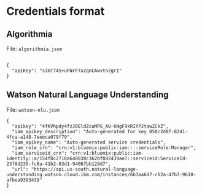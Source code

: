 # Credentials format

## Algorithmia

File: `algorithmia.json`

```

{
  "apiKey": "simT74S+uFNrF7xzqnCAwvtn2gr1"
}
```
## Watson Natural Language Understanding

File: `watson-nlu.json`

```
{
  "apikey": "4fKVhpdy4fzJDEldZcuMPG_AU-kNgF9kRIYPJtawZCkZ",
  "iam_apikey_description": "Auto-generated for key 050c2d8f-82d1-4fca-a148-7eeeca079f79",
  "iam_apikey_name": "Auto-generated service credentials",
  "iam_role_crn": "crn:v1:bluemix:public:iam::::serviceRole:Manager",
  "iam_serviceid_crn": "crn:v1:bluemix:public:iam-identity::a/154f8c2718a640038c362bf882439ae7::serviceid:ServiceId-23f8d235-fc8a-41b2-83d1-94067bb129d7",
  "url": "https://api.us-south.natural-language-understanding.watson.cloud.ibm.com/instances/6b3aa6d7-c62a-47b7-9610-afbea9303439"
}
```
